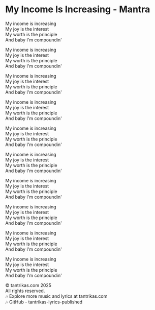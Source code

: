 # My Income Is Increasing - Mantra



My income is increasing  
My joy is the interest  
My worth is the principle  
And baby I'm compoundin'



My income is increasing  
My joy is the interest  
My worth is the principle  
And baby I'm compoundin'



My income is increasing  
My joy is the interest  
My worth is the principle  
And baby I'm compoundin'



My income is increasing  
My joy is the interest  
My worth is the principle  
And baby I'm compoundin'



My income is increasing  
My joy is the interest  
My worth is the principle  
And baby I'm compoundin'



My income is increasing  
My joy is the interest  
My worth is the principle  
And baby I'm compoundin'



My income is increasing  
My joy is the interest  
My worth is the principle  
And baby I'm compoundin'



My income is increasing  
My joy is the interest  
My worth is the principle  
And baby I'm compoundin'



My income is increasing  
My joy is the interest  
My worth is the principle  
And baby I'm compoundin'



My income is increasing  
My joy is the interest  
My worth is the principle  
And baby I'm compoundin'



© tantrikas.com 2025  
All rights reserved.  
🎶 Explore more music and lyrics at tantrikas.com  
🎶 GitHub - tantrikas-lyrics-published

